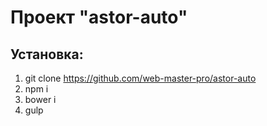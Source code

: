 # Проект "astor-auto"

## Установка:
1. git clone https://github.com/web-master-pro/astor-auto
2. npm i
3. bower i
4. gulp
